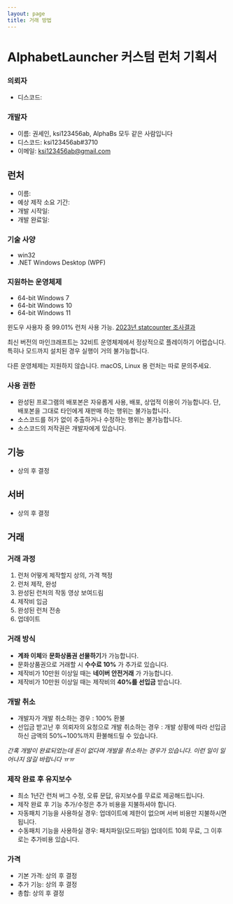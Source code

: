 ```yaml
---
layout: page
title: 거래 방법
---
```


# AlphabetLauncher 커스텀 런처 기획서

### 의뢰자

- 디스코드:

### 개발자

- 이름: 권세인, ksi123456ab, AlphaBs 모두 같은 사람입니다
- 디스코드: ksi123456ab#3710
- 이메일: ksi123456ab@gmail.com

## 런처

- 이름: 
- 예상 제작 소요 기간: 
- 개발 시작일: 
- 개발 완료일: 

### 기술 사양

- win32
- .NET Windows Desktop (WPF)

### 지원하는 운영체제

- 64-bit Windows 7
- 64-bit Windows 10
- 64-bit Windows 11

윈도우 사용자 중 99.01% 런처 사용 가능. [2023년 statcounter 조사결과](https://gs.statcounter.com/windows-version-market-share/desktop/south-korea/2023)

최신 버전의 마인크래프트는 32비트 운영체제에서 정상적으로 플레이하기 어렵습니다. 특히나 모드까지 설치된 경우 실행이 거의 불가능합니다. 

다른 운영체제는 지원하지 않습니다. macOS, Linux 용 런처는 따로 문의주세요.

### 사용 권한

- 완성된 프로그램의 배포본은 자유롭게 사용, 배포, 상업적 이용이 가능합니다. 단, 배포본을 그대로 타인에게 재판매 하는 행위는 불가능합니다. 
- 소스코드를 허가 없이 추출하거나 수정하는 행위는 불가능합니다.
- 소스코드의 저작권은 개발자에게 있습니다.

## 기능

- 상의 후 결정

## 서버

- 상의 후 결정 

## 거래

### 거래 과정​

1. 런처 어떻게 제작할지 상의, 가격 책정
2. 런처 제작, 완성
3. 완성된 런처의 작동 영상 보여드림
4. 제작비 입금
5. 완성된 런처 전송
6. 업데이트 

### 거래 방식​

- **계좌 이체**와 **문화상품권 선물하기**가 가능합니다.
- 문화상품권으로 거래할 시 **수수료 10%** 가 추가로 있습니다. 
- 제작비가 10만원 이상일 때는 **네이버 안전거래** 가 가능합니다.
- 제작비가 10만원 이상일 때는 제작비의 **40%를 선입금** 받습니다. 

### 개발 취소

- 개발자가 개발 취소하는 경우 : 100% 환불
- 선입금 받고난 후 의뢰자의 요청으로 개발 취소하는 경우 : 개발 상황에 따라 선입금하신 금액의 50%~100%까지 환불해드릴 수 있습니다. 

*간혹 개발이 완료되었는데 돈이 없다며 개발을 취소하는 경우가 있습니다. 이런 일이 일어나지 않길 바랍니다 ㅠㅠ*

### 제작 완료 후 유지보수

- 최소 1년간 런처 버그 수정, 오류 문답, 유지보수를 무료로 제공해드립니다. 
- 제작 완료 후 기능 추가/수정은 추가 비용을 지불하셔야 합니다. 
- 자동패치 기능을 사용하실 경우: 업데이트에 제한이 없으며 서버 비용만 지불하시면 됩니다.
- 수동패치 기능을 사용하실 경우: 패치파일(모드파일) 업데이트 10회 무료, 그 이후로는 추가비용 있습니다.

### 가격

- 기본 가격: 상의 후 결정
- 추가 기능: 상의 후 결정
- 총합: 상의 후 결정
